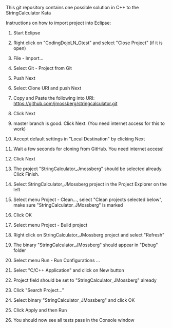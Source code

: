 This git repository contains one possible solution in C++ to the StringCalculator Kata

Instructions on how to import project into Eclipse:

1) Start Eclipse

2) Right click on "CodingDojoLN_Gtest" and select "Close Project" (if it is open)

3) File - Import...

4) Select Git - Project from Git

5) Push Next

6) Select Clone URI and push Next

7) Copy and Paste the following into URI:
https://github.com/jmossberg/stringcalculator.git

8) Click Next

9) master branch is good. Click Next. (You need internet access for this to work)

10) Accept default settings in "Local Destination" by clicking Next

11) Wait a few seconds for cloning from GitHub. You need internet access!

12) Click Next

13) The project "StringCalculator_Jmossberg" should be selected already. Click Finish.

14) Select StringCalculator_JMossberg project in the Project Explorer on the left

15) Select menu Project - Clean..., select "Clean projects selected below", make sure "StringCalculator_JMossberg" is marked

16) Click OK

17) Select menu Project - Build project

18) Right click on StringCalculator_JMossberg project and select "Refresh"

19) The binary "StringCalculator_JMossberg" should appear in "Debug" folder

20) Select menu Run - Run Configurations ...

21) Select "C/C++ Application" and click on New button

22) Project field should be set to "StringCalculator_JMossberg" already

23) Click "Search Project..."

24) Select binary "StringCalculator_JMossberg" and click OK

25) Click Apply and then Run

26) You should now see all tests pass in the Console window
